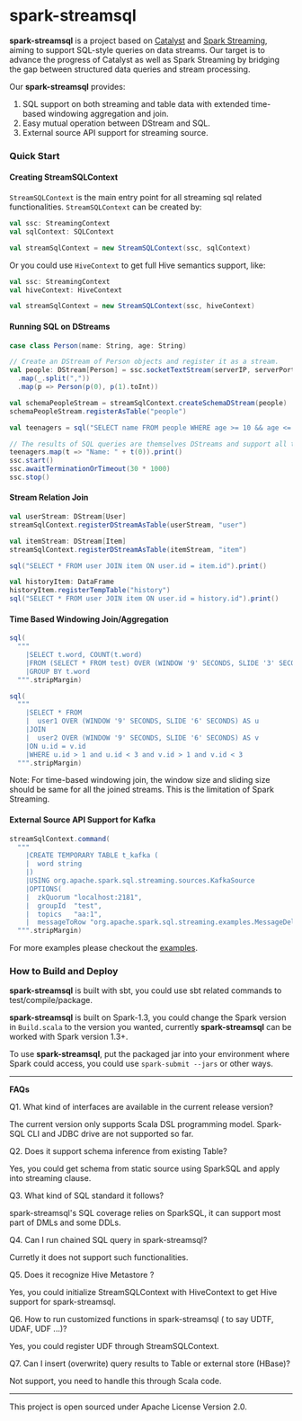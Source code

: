 spark-streamsql
===

**spark-streamsql** is a project based on [Catalyst](https://github.com/apache/spark/tree/master/sql)
and [Spark Streaming](https://github.com/apache/spark/tree/master/streaming), aiming to support
SQL-style queries on data streams. Our target is to advance the progress of Catalyst as well as
Spark Streaming by bridging the gap between structured data queries and stream processing.

Our **spark-streamsql** provides:

1. SQL support on both streaming and table data with extended time-based windowing aggregation and join.
2. Easy mutual operation between DStream and SQL.
3. External source API support for streaming source.

### Quick Start ###

#### Creating StreamSQLContext ####

`StreamSQLContext` is the main entry point for all streaming sql related functionalities. `StreamSQLContext` can be created by:

```scala
val ssc: StreamingContext
val sqlContext: SQLContext

val streamSqlContext = new StreamSQLContext(ssc, sqlContext)
```

Or you could use `HiveContext` to get full Hive semantics support, like:

```scala
val ssc: StreamingContext
val hiveContext: HiveContext

val streamSqlContext = new StreamSQLContext(ssc, hiveContext)
```

#### Running SQL on DStreams ####

```scala
case class Person(name: String, age: String)

// Create an DStream of Person objects and register it as a stream.
val people: DStream[Person] = ssc.socketTextStream(serverIP, serverPort)
  .map(_.split(","))
  .map(p => Person(p(0), p(1).toInt))

val schemaPeopleStream = streamSqlContext.createSchemaDStream(people)
schemaPeopleStream.registerAsTable("people")

val teenagers = sql("SELECT name FROM people WHERE age >= 10 && age <= 19")

// The results of SQL queries are themselves DStreams and support all the normal operations
teenagers.map(t => "Name: " + t(0)).print()
ssc.start()
ssc.awaitTerminationOrTimeout(30 * 1000)
ssc.stop()
```

#### Stream Relation Join ####

```scala
val userStream: DStream[User]
streamSqlContext.registerDStreamAsTable(userStream, "user")

val itemStream: DStream[Item]
streamSqlContext.registerDStreamAsTable(itemStream, "item")

sql("SELECT * FROM user JOIN item ON user.id = item.id").print()

val historyItem: DataFrame
historyItem.registerTempTable("history")
sql("SELECT * FROM user JOIN item ON user.id = history.id").print()

```

#### Time Based Windowing Join/Aggregation ####

```scala
sql(
  """
    |SELECT t.word, COUNT(t.word)
    |FROM (SELECT * FROM test) OVER (WINDOW '9' SECONDS, SLIDE '3' SECONDS) AS t
    |GROUP BY t.word
  """.stripMargin)

sql(
  """
    |SELECT * FROM
    |  user1 OVER (WINDOW '9' SECONDS, SLIDE '6' SECONDS) AS u
    |JOIN
    |  user2 OVER (WINDOW '9' SECONDS, SLIDE '6' SECONDS) AS v
    |ON u.id = v.id
    |WHERE u.id > 1 and u.id < 3 and v.id > 1 and v.id < 3
  """.stripMargin)
```

Note: For time-based windowing join, the window size and sliding size should be same for all the
joined streams. This is the limitation of Spark Streaming.

#### External Source API Support for Kafka ####

```scala
streamSqlContext.command(
  """
    |CREATE TEMPORARY TABLE t_kafka (
    |  word string
    |)
    |USING org.apache.spark.sql.streaming.sources.KafkaSource
    |OPTIONS(
    |  zkQuorum "localhost:2181",
    |  groupId  "test",
    |  topics   "aa:1",
    |  messageToRow "org.apache.spark.sql.streaming.examples.MessageDelimiter")
  """.stripMargin)
```

For more examples please checkout the [examples](https://github.com/Intel-bigdata/spark-streamsql/tree/master/src/main/scala/org/apache/spark/sql/streaming/examples).

### How to Build and Deploy ###

**spark-streamsql** is built with sbt, you could use sbt related commands to test/compile/package.

**spark-streamsql** is built on Spark-1.3, you could change the Spark version in `Build.scala`
to the version you wanted, currently **spark-streamsql** can be worked with Spark version 1.3+.

To use **spark-streamsql**, put the packaged jar into your environment where Spark could access,
you could use `spark-submit --jars` or other ways.

---

**FAQs**

Q1. What kind of interfaces are available in the current release version?

The current version only supports Scala DSL programming model. Spark-SQL CLI and JDBC drive are not
supported so far.

Q2. Does it support schema inference from existing Table?

Yes, you could get schema from static source using SparkSQL and apply into streaming clause.

Q3. What kind of SQL standard it follows?

spark-streamsql's SQL coverage relies on SparkSQL, it can support most part of DMLs and some DDLs.

Q4. Can I run chained SQL query in spark-streamsql?

Curretly it does not support such functionalities.

Q5. Does it recognize Hive Metastore ?

Yes, you could initialize StreamSQLContext with HiveContext to get Hive support for spark-streamsql.

Q6. How to run customized functions in spark-streamsql ( to say UDTF, UDAF, UDF ...)?

Yes, you could register UDF through StreamSQLContext.

Q7. Can I insert (overwrite) query results to Table or external store (HBase)?

Not support, you need to handle this through Scala code.

---

This project is open sourced under Apache License Version 2.0.
